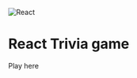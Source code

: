 ![React](https://aleen42.github.io/badges/src/react.svg)

# React Trivia game

Play <a hre='http://google.com'>here</a>
